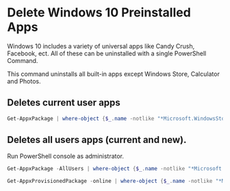 # Delete Windows 10 Preinstalled Apps 

Windows 10 includes a variety of universal apps like Candy Crush, Facebook, ect. All of these can be uninstalled with a single PowerShell Command.

This command uninstalls all built-in apps except Windows Store, Calculator and Photos.

## Deletes current user apps

```powershell
Get-AppxPackage | where-object {$_.name -notlike "*Microsoft.WindowsStore*"} | where-object {$_.name -notlike "*Microsoft.WindowsCalculator*"} | where-object {$_.name -notlike "*Microsoft.Windows.Photos*"} | Remove-AppxPackage
```
## Deletes all users apps (current and new).

Run PowerShell console as administrator.

```powershell
Get-AppxPackage -AllUsers | where-object {$_.name -notlike "*Microsoft.WindowsStore*"} | where-object {$_.name -notlike "*Microsoft.WindowsCalculator*"} | where-object {$_.name -notlike "*Microsoft.Windows.Photos*"} | Remove-AppxPackage

Get-AppxProvisionedPackage -online | where-object {$_.name -notlike "*Microsoft.WindowsStore*"} | where-object {$_.name -notlike "*Microsoft.WindowsCalculator*"} | where-object {$_.name -notlike "*Microsoft.Windows.Photos*"} | Remove-AppxProvisionedPackage -online
```